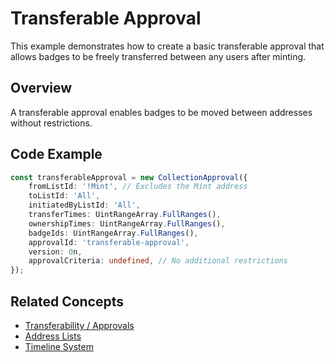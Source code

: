 # Transferable Approval

This example demonstrates how to create a basic transferable approval that allows badges to be freely transferred between any users after minting.

## Overview

A transferable approval enables badges to be moved between addresses without restrictions.

## Code Example

```typescript
const transferableApproval = new CollectionApproval({
    fromListId: '!Mint', // Excludes the Mint address
    toListId: 'All',
    initiatedByListId: 'All',
    transferTimes: UintRangeArray.FullRanges(),
    ownershipTimes: UintRangeArray.FullRanges(),
    badgeIds: UintRangeArray.FullRanges(),
    approvalId: 'transferable-approval',
    version: 0n,
    approvalCriteria: undefined, // No additional restrictions
});
```

## Related Concepts

-   [Transferability / Approvals](../../concepts/transferability-approvals.md)
-   [Address Lists](../../concepts/address-lists.md)
-   [Timeline System](../../concepts/timeline-system.md)
